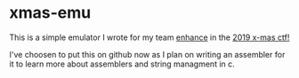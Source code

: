 # xmas-emu
This is a simple emulator I wrote for my team [enhance](https://ctftime.org/team/107311) in the [2019 x-mas ctf!](https://ctftime.org/event/926)

I've choosen to put this on github now as I plan on writing an assembler for it to learn more about assemblers and string managment in c.
